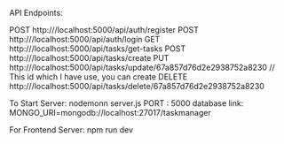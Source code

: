 API Endpoints:

POST http:///localhost:5000/api/auth/register
POST http:///localhost:5000/api/auth/login
GET http:///localhost:5000/api/tasks/get-tasks
POST http:///localhost:5000/api/tasks/create
PUT http:///localhost:5000/api/tasks/update/67a857d76d2e2938752a8230 // This id which I have use, you can create 
DELETE http:///localhost:5000/api/tasks/delete/67a857d76d2e2938752a8230

To Start Server: nodemonn server.js
PORT : 5000
database link: MONGO_URI=mongodb://localhost:27017/taskmanager

For Frontend  Server: npm run dev
